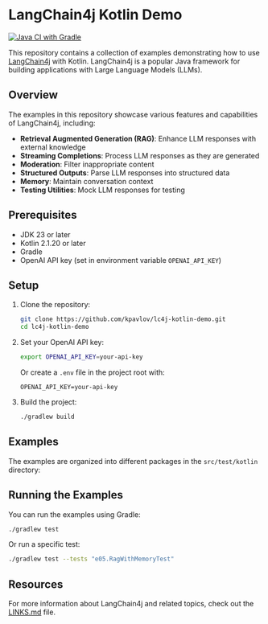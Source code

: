 # LangChain4j Kotlin Demo

[![Java CI with Gradle](https://github.com/kpavlov/lc4j-kotlin-demo/actions/workflows/gradle.yml/badge.svg?branch=main)](https://github.com/kpavlov/lc4j-kotlin-demo/actions/workflows/gradle.yml)

This repository contains a collection of examples demonstrating how to use [LangChain4j](https://github.com/langchain4j/langchain4j) with Kotlin. LangChain4j is a popular Java framework for building applications with Large Language Models (LLMs).

## Overview

The examples in this repository showcase various features and capabilities of LangChain4j, including:

- **Retrieval Augmented Generation (RAG)**: Enhance LLM responses with external knowledge
- **Streaming Completions**: Process LLM responses as they are generated
- **Moderation**: Filter inappropriate content
- **Structured Outputs**: Parse LLM responses into structured data
- **Memory**: Maintain conversation context
- **Testing Utilities**: Mock LLM responses for testing

## Prerequisites

- JDK 23 or later
- Kotlin 2.1.20 or later
- Gradle
- OpenAI API key (set in environment variable `OPENAI_API_KEY`)

## Setup

1. Clone the repository:
   ```bash
   git clone https://github.com/kpavlov/lc4j-kotlin-demo.git
   cd lc4j-kotlin-demo
   ```

2. Set your OpenAI API key:
   ```bash
   export OPENAI_API_KEY=your-api-key
   ```
   
   Or create a `.env` file in the project root with:
   ```
   OPENAI_API_KEY=your-api-key
   ```

3. Build the project:
   ```bash
   ./gradlew build
   ```

## Examples

The examples are organized into different packages in the `src/test/kotlin` directory:


## Running the Examples

You can run the examples using Gradle:

```bash
./gradlew test
```

Or run a specific test:

```bash
./gradlew test --tests "e05.RagWithMemoryTest"
```

## Resources

For more information about LangChain4j and related topics, check out the [LINKS.md](LINKS.md) file.
